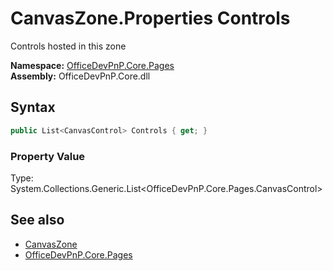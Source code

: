 # CanvasZone.Properties Controls
 Controls hosted in this zone   

**Namespace:** [OfficeDevPnP.Core.Pages](OfficeDevPnP.Core.Pages.md)  
**Assembly:** OfficeDevPnP.Core.dll  
## Syntax
```C#
public List<CanvasControl> Controls { get; }
```

### Property Value
Type: System.Collections.Generic.List<OfficeDevPnP.Core.Pages.CanvasControl>  

## See also
- [CanvasZone](OfficeDevPnP.Core.Pages.CanvasZone.md) 
- [OfficeDevPnP.Core.Pages](OfficeDevPnP.Core.Pages.md) 
